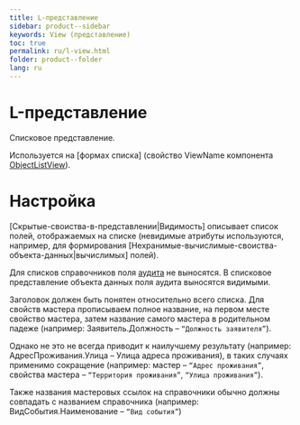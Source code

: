 ```yaml
---
title: L-представление
sidebar: product--sidebar
keywords: View (представление)
toc: true
permalink: ru/l-view.html
folder: product--folder
lang: ru
---
```


# L-представление
Списковое представление.


Используется на [формах списка] (свойство ViewName компонента [ObjectListView](Формы-списка-классы-со-стереотипом-listform.html)).

# Настройка
[Скрытые-своиства-в-представлении|Видимость] описывает список полей, отображаемых на списке (невидимые атрибуты используются, например, для формирования [Нехранимые-вычислимые-своиства-объекта-данных|вычислимых] полей).


Для списков справочников поля [аудита](audit.html) не выносятся. В списковое представление объекта данных поля аудита выносятся видимыми.


Заголовок должен быть понятен относительно всего списка. Для свойств мастера прописываем полное название, на первом месте свойство мастера, затем название самого мастера в родительном падеже (например: Заявитель.Должность – `“Должность заявителя”`).


Однако не это не всегда приводит к наилучшему результату (например: АдресПроживания.Улица – Улица адреса проживания), в таких случаях применимо сокращение (например: мастер – `“Адрес проживания”`, свойства мастера – `“Территория проживания”`, `“Улица проживания”`).


Также названия мастеровых ссылок на справочники обычно должны совпадать с названием справочника (например: ВидСобытия.Наименование – `“Вид события”`)

